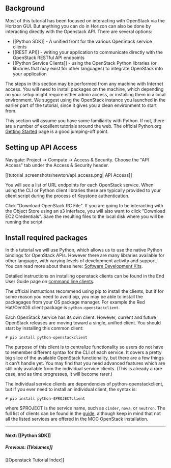 <!-- linky links -->
[CLI Cheat Sheet]: http://docs.openstack.org/user-guide/cli-cheat-sheet.html
[Openstack End User Guide]: http://docs.openstack.org/user-guide/
[1]: http://docs.openstack.org/user-guide/common/cli-install-openstack-command-line-clients.html

## Background

Most of this tutorial has been focused on interacting with OpenStack via the Horizon GUI.  But anything you can do in Horizon can also be done by interacting directly with the Openstack API.  There are several options:
* [[Python SDK]] - A unified front for the various OpenStack service clients
* [[REST API]] - writing your application to communicate directly with the OpenStack RESTful API endpoints
* [[Python Service Clients]] - using the OpenStack Python libraries (or libraries that may exist for other languages) to integrate OpenStack into your application


The steps in this section may be performed from any machine with Internet access. You will need to install packages on the machine, which depending on your setup might require either admin access, or installing them in a local environment.  We suggest using the OpenStack instance you launched in the earlier part of the tutorial, since it gives you a clean environment to start from.

This section will assume you have some familiarity with Python.  If not, there are a number of excellent tutorials around the web. The official Python.org [Getting Started](https://www.python.org/about/gettingstarted/) page is a good jumping-off point.

## Setting up API Access
Navigate: Project -> Compute -> Access & Security.  Choose the "API Access" tab under the Access & Security header.

[[tutorial_screenshots/newton/api_access.png| API Access]]

You will see a list of URL endpoints for each OpenStack service.  When using the CLI or Python client libraries these are typically provided to your client script during the process of Keystone authentication.

Click "Download OpenStack RC File".  If you are going to be interacting with the Object Store using an s3 interface, you will also want to click "Download EC2 Credentials".  Save the resulting files to the local disk where you will be running the script.

## Install required packages

In this tutorial we will use Python, which allows us to use the native Python bindings for OpenStack APIs.  However there are many libraries available for other language, with varying levels of development activity and support.  You can read more about these here: [Software Development Kits](https://wiki.openstack.org/wiki/SDKs). 

Detailed instructions on installing openstack clients can be found in the End User Guide page on [command line clients][1].

The official instructions recommend using pip to install the clients, but if for some reason you need to avoid pip, you may be able to install the packagages from your OS package manager.  For example the Red Hat/CentOS client package is `python-openstackclient`.

Each OpenStack service has its own client.  However, current and future OpenStack releases are moving toward a single, unified client.  You should start by installing this common client:

    # pip install python-openstackclient

The purpose of this client is to centralize functionality so users do not have to remember different syntax for the CLI of each service.  It covers a pretty big slice of the available OpenStack functionality, but there are a few things it can't handle yet.  You may find that you need advanced features which are still only available from the individual service clients.  (This is already a rare case, and as time progresses, it will become rarer.)

The individual service clients are dependencies of python-openstackclient, but if you ever need to install an individual client, the syntax is:

    # pip install python-$PROJECTclient

where $PROJECT is the service name, such as `cinder`, `nova`, or `neutron`. The full list of clients can be found in the [guide][1], although keep in mind that not all the listed services are offered in the MOC OpenStack installation.

***

#### Next: [[Python SDK]]
##### Previous: [[Volumes]]
[[Openstack Tutorial Index]]
